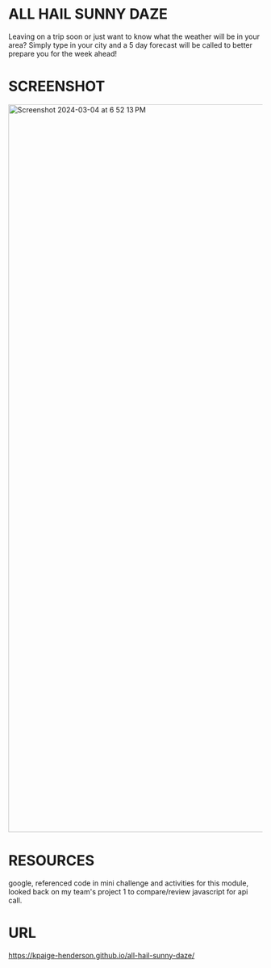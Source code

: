# ALL HAIL SUNNY DAZE
Leaving on a trip soon or just want to know what the weather will be in your area? Simply type in your city and a 5 day forecast will be called to better prepare you for the week ahead! 

# SCREENSHOT
<img width="1440" alt="Screenshot 2024-03-04 at 6 52 13 PM" src="https://github.com/kpaige-henderson/all-hail-sunny-daze/assets/147321738/6b649008-371f-4734-9fe3-cf6f87d837fa">

# RESOURCES
google, referenced code in mini challenge and activities for this module, looked back on my team's project 1 to compare/review javascript for api call. 

# URL
https://kpaige-henderson.github.io/all-hail-sunny-daze/

